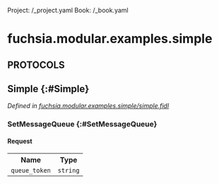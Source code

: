 Project: /_project.yaml
Book: /_book.yaml

# fuchsia.modular.examples.simple


## **PROTOCOLS**

## Simple {:#Simple}
*Defined in [fuchsia.modular.examples.simple/simple.fidl](https://fuchsia.googlesource.com/fuchsia/+/master/peridot/examples/simple/simple.fidl#8)*


### SetMessageQueue {:#SetMessageQueue}


#### Request
<table>
    <tr><th>Name</th><th>Type</th></tr>
    <tr>
            <td><code>queue_token</code></td>
            <td>
                <code>string</code>
            </td>
        </tr></table>

















